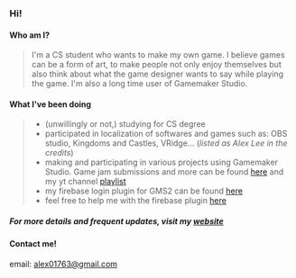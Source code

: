 ### Hi!

#### Who am I?
> I'm a CS student who wants to make my own game.
> I believe games can be a form of art, to make people not only enjoy themselves but also think about what the game designer wants to say while playing the game.
> I'm also a long time user of Gamemaker Studio.

#### What I've been doing
> * (unwillingly or not,) studying for CS degree
> * participated in localization of softwares and games such as: OBS studio, Kingdoms and Castles, VRidge... (*listed as Alex Lee in the credits*)
> * making and participating in various projects using Gamemaker Studio. Game jam submissions and more can be found [here]( https://whatthesamuel.itch.io/, "itch io") and my yt channel [playlist](https://youtube.com/playlist?list=PLt6U7hC8uB3nbvgFti58LkmCyDIAxZu0q, "playlist")
> * my firebase login plugin for GMS2 can be found [here](https://marketplace.yoyogames.com/assets/10041/firebase-anonymous-login, "playlist")
> * feel free to help me with the firebase plugin [here](https://github.com/whatthesamuel/gamemaker_scripts/tree/main/firebase)

##### For more details and frequent updates, visit my [website](https://whatthesamuel.com)

#### Contact me!

email: <alex01763@gmail.com>
